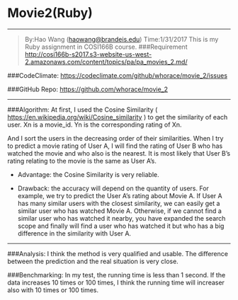 ﻿# Movie2(Ruby)

---
>By:Hao Wang (haowang@brandeis.edu)
>Time:1/31/2017
>This is my Ruby assignment in COSI166B course.
###Requirement
http://cosi166b-s2017.s3-website-us-west-2.amazonaws.com/content/topics/pa/pa_movies_2.md/

###CodeClimate:
https://codeclimate.com/github/whorace/movie_2/issues

###GitHub Repo:
https://github.com/whorace/movie_2
***
###Algorithm:
At first, I used the Cosine Similarity ( https://en.wikipedia.org/wiki/Cosine_similarity ) to get the similarity of each user. Xn is a movie_id. Yn is the corresponding rating of Xn.


And I sort the users in the decreasing order of their similarities. When I try to predict a movie rating of User A, I will find the rating of User B who has watched the movie and who also is the nearest. It is most likely that User B’s rating relating to the movie is the same as User A’s.

* Advantage:
the Cosine Similarity is very reliable.

* Drawback:
the accuracy will depend on the quantity of users. For example, we try to predict the User A’s rating about Movie A. If User A has many similar users with the closest similarity, we can easily get a similar user who has watched Movie A. Otherwise, if we cannot find a similar user who has watched it nearby, you have expanded the search scope and finally will find a user who has watched it but who has a big difference in the similarity with User A.
***

###Analysis:
I think the method is very qualified and usable. The difference between the prediction and the real situation is very close.

###Benchmarking:
In my test, the running time is less than 1 second. If the data increases 10 times or 100 times, I think the running time will increaser also with 10 times or 100 times.
